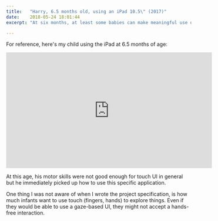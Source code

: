 ```yaml
---
title:   "Harry, 6.5 months old, using an iPad 10.5\" (2017)"
date:    2018-05-24 18:01:44
excerpt: "At six months, at least some babies can make meaningful use of tablets"

---
```

For reference, here's my child using the iPad at 6.5 months of age:

<iframe width="560" height="315"
        src="https://www.youtube.com/embed/2eeOsW2_OC0?rel=0" frameborder="0"
        allow="autoplay; encrypted-media" allowfullscreen></iframe>

At this age, his motor skills were not good enough for touch UI in general
but he immediately picked up how to use this specific application.

One thing I was not aware of when I wrote the project specification, is how
much infants want to use touch (fingers, hands) to explore things. Even if
they would be able to use a gaze-based UI, they might not accept a
hands-free interaction.
